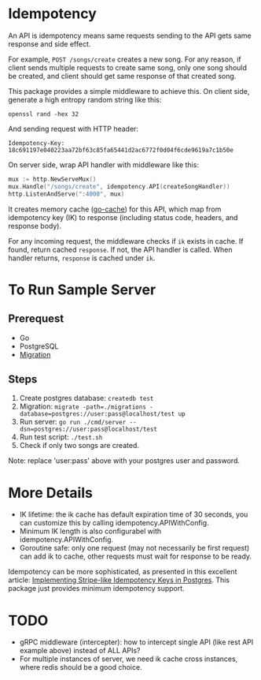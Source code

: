# Idempotency

An API is idempotency means same requests sending to the API gets same response and side effect.

For example, `POST /songs/create` creates a new song. For any reason, if client sends multiple requests to create same song, only one song should be created, and client should get same response of that created song.

This package provides a simple middleware to achieve this. On client side, generate a high entropy random string like this:

```shell
openssl rand -hex 32
```

And sending request with HTTP header:

```
Idempotency-Key: 18c691197e040223aa72bf63c85fa65441d2ac6772f0d04f6cde9619a7c1b50e
```

On server side, wrap API handler with middleware like this:

```go
mux := http.NewServeMux()
mux.Handle("/songs/create", idempotency.API(createSongHandler))
http.ListenAndServe(":4000", mux)
```

It creates memory cache ([go-cache](https://github.com/patrickmn/go-cache)) for this API, which map from idempotency key (IK) to response (including status code, headers, and response body).

For any incoming request, the middleware checks if `ik` exists in cache. If found, return cached `response`. If not, the API handler is called. When handler returns, `response` is cached under `ik`.

# To Run Sample Server

## Prerequest

- Go
- PostgreSQL
- [Migration](https://github.com/golang-migrate/migrate/tree/master/cmd/migrate)

## Steps

1. Create postgres database: `createdb test`
2. Migration: `migrate -path=./migrations -database=postgres://user:pass@localhost/test up` 
3. Run server: `go run ./cmd/server --dsn=postgres://user:pass@localhost/test`
4. Run test script: `./test.sh`
5. Check if only two songs are created.

Note: replace 'user:pass' above with your postgres user and password.

# More Details

- IK lifetime: the ik cache has default expiration time of 30 seconds, you can customize this by calling idempotency.APIWithConfig.
- Minimum IK length is also configurabel with idempotency.APIWithConfig.
- Goroutine safe: only one request (may not necessarily be first request) can add ik to cache, other requests must wait for response to be ready.

Idempotency can be more sophisticated, as presented in this excellent article: [Implementing Stripe-like Idempotency Keys in Postgres](https://brandur.org/idempotency-keys). This package just provides minimum idempotency support.

# TODO

- gRPC middleware (intercepter): how to intercept single API (like rest API example above) instead of ALL APIs?
- For multiple instances of server, we need ik cache cross instances, where redis should be a good choice.
